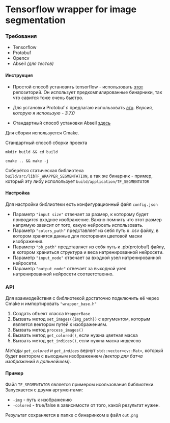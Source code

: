 # Tensorflow wrapper for image segmentation
### Требования
* Tensorflow
* Protobuf
* Opencv 
* Abseil _(для тестов)_
#### Инструкция

* Простой способ установить  tensorflow - использовать [этот](https://github.com/leggedrobotics/tensorflow-cpp) репозиторий. 
Он использует предкомпилированные бинарники, так что савится тоже очень быстро.

* Для установки Protobuf я предлагаю использовать [это](https://github.com/protocolbuffers/protobuf/blob/master/src/README.md).
_Версия, которую я использую - 3.7.0_

* Стандартный способ установки Abseil [здесь](https://github.com/abseil/abseil-cpp)
 
 Для сборки используется Cmake.
 
 Cтандартный способ сборки проекта
 
 `mkdir build && cd build`
 
 `cmake .. && make -j`
 
 Соберётся статическая библиотека `build/src/libTF_WRAPPER_SEGMENTATION`, а так же бинарник - пример, 
 который эту либу исполользует `build/application/TF_SEGMENTATOR`
 
#### Настройка

Для настройки библиотеки есть конфигурационный файл `config.json`

* Параметр `"input size"` отвечает за размер, к которому будет приводится входное изображение. 
Важно помнить что этот размер напрямую зависит от того, какую нейросеть использовать.
* Параметр `"colors_path"` представляет из себя путь к .csv файлу, в котором хранятся данные для 
посторения цветовой маски изображения.
* Параметр `"pb_path"` представляет из себя путь к .pb(protobuf) файлу, в котором храниться структура и веса 
натренированной нейросети.
* Параметр `"input_node"` отвечает за входной узел натренированной нейросети.
* Параметр `"output_node"` отвечает за выходной узел натренированной нейросети соответственно.
### API
Для взаимодействия с библиотекой достаточно подключить её через Cmake и импортировать `"wrapper_base.h"`

1. Создать объект класса `WrapperBase`
2. Вызвать метод `set_images({img_path})` с аргументом, которым является вектором путей к изображениям.
3. Вызвать метод `process_images()`
4. Вызвать метод `get_colored()`, если нужна цветная маска
5. Вызвать метод `get_indices()`, если нужна маска индексов

_Методы `get_colored` и `get_indices`_ вернут `std::vector<cv::Mat>`, который будет вектором с выходным изображением 
_(вектор для батча изображений в дальнейшем)_.

#### Пример
Файл `TF_SEGMENTATOR` является примером исользования библиотеки. Запускается с двумя аргументами:

* `-img` - путь к изображению
* `-colored` - true/false в зависимости от того, какой результат нужен.

Результат сохраняется в папке с бинаринком в файл `out.png`
